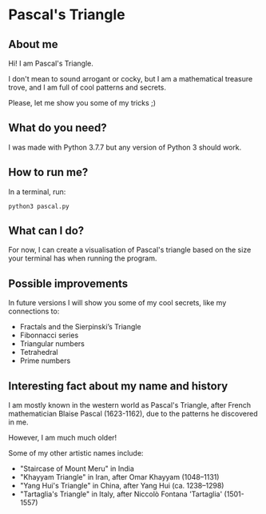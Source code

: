 # Pascal's Triangle

## About me

Hi! I am Pascal's Triangle.

I don't mean to sound arrogant or cocky, but I am a mathematical treasure trove,
and I am full of cool patterns and secrets.

Please, let me show you some of my tricks ;)

## What do you need?

I was made with Python 3.7.7 but any version of Python 3 should work.

## How to run me?

In a terminal, run:

```
python3 pascal.py
```

## What can I do?

For now, I can create a visualisation of Pascal's triangle based on the size your
terminal has when running the program.

## Possible improvements

In future versions I will show you some of my cool secrets, like my connections
to:
 - Fractals and the Sierpinski’s Triangle
 - Fibonnacci series
 - Triangular numbers
 - Tetrahedral 
 - Prime numbers

## Interesting fact about my name and history

I am mostly known in the western world as Pascal's Triangle, after French
mathematician Blaise Pascal (1623-1162), due to the patterns he discovered in
me.

However, I am much much older!

Some of my other artistic names include:
- "Staircase of Mount Meru" in India
- "Khayyam Triangle" in Iran, after Omar Khayyam (1048–1131)
- "Yang Hui's Triangle" in China, after Yang Hui (ca. 1238–1298)
- "Tartaglia's Triangle" in Italy, after Niccolò Fontana 'Tartaglia' (1501-1557)
